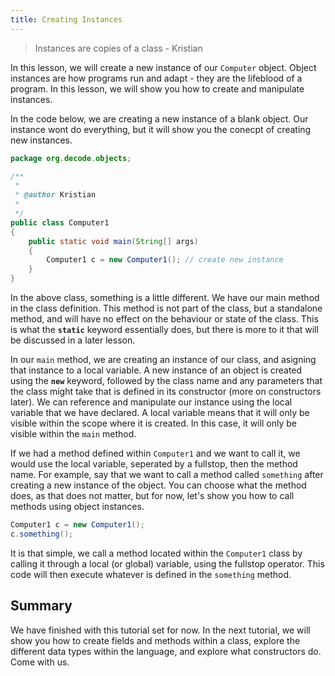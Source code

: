 ```yaml
---
title: Creating Instances
---
```

> Instances are copies of a class - Kristian

In this lesson, we will create a new instance of our `Computer` object. Object instances are how programs run and adapt - they are the lifeblood of a program.
In this lesson, we will show you how to create and manipulate instances.

In the code below, we are creating a new instance of a blank object. Our instance wont do everything, but it will show you the conecpt of creating new instances.

``` java
package org.decode.objects;

/**
 * 
 * @author Kristian
 *
 */
public class Computer1
{
	public static void main(String[] args)
	{
		Computer1 c = new Computer1(); // create new instance
	}
}
```

In the above class, something is a little different. We have our main method in the class definition. This method is not part of the class, but a standalone method, and will
have no effect on the behaviour or state of the class. This is what the **`static`** keyword essentially does, but there is more to it that will be discussed in a
later lesson.

In our `main` method, we are creating an instance of our class, and asigning that instance to a local variable. A new instance of an object is created using the
**`new`** keyword, followed by the class name and any parameters that the class might take that is defined in its constructor (more on constructors later). We can
reference and manipulate our instance using the local variable that we have declared. A local variable means that it will only be visible within the scope where it is created.
In this case, it will only be visible within the `main` method.

If we had a method defined within `Computer1` and we want to call it, we would use the local variable, seperated by a fullstop, then the method name. For example,
say that we want to call a method called `something` after creating a new instance of the object. You can choose what the method does, as that does not matter, but for 
now, let's show you how to call methods using object instances.

``` java
Computer1 c = new Computer1();
c.something();
```

It is that simple, we call a method located within the `Computer1` class by calling it through a local (or global) variable, using the fullstop operator. This code
will then execute whatever is defined in the `something` method.

## Summary

We have finished with this tutorial set for now. In the next tutorial, we will show you how to create fields and methods within a class, explore the different data types within
the language, and explore what constructors do. Come with us.
